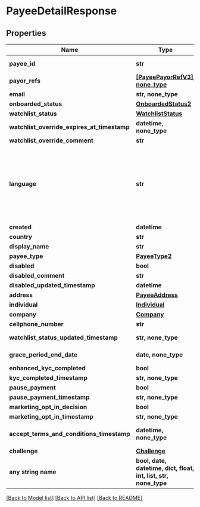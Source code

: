 # PayeeDetailResponse


## Properties
Name | Type | Description | Notes
------------ | ------------- | ------------- | -------------
**payee_id** | **str** |  | [optional] [readonly] 
**payor_refs** | [**[PayeePayorRefV3], none_type**](PayeePayorRefV3.md) |  | [optional] [readonly] 
**email** | **str, none_type** |  | [optional] 
**onboarded_status** | [**OnboardedStatus2**](OnboardedStatus2.md) |  | [optional] 
**watchlist_status** | [**WatchlistStatus**](WatchlistStatus.md) |  | [optional] 
**watchlist_override_expires_at_timestamp** | **datetime, none_type** |  | [optional] 
**watchlist_override_comment** | **str** |  | [optional] 
**language** | **str** | An IETF BCP 47 language code which has been configured for use within this Velo environment.&lt;BR&gt; See the /v1/supportedLanguages endpoint to list the available codes for an environment.  | [optional] 
**created** | **datetime** |  | [optional] 
**country** | **str** |  | [optional] 
**display_name** | **str** |  | [optional] 
**payee_type** | [**PayeeType2**](PayeeType2.md) |  | [optional] 
**disabled** | **bool** |  | [optional] 
**disabled_comment** | **str** |  | [optional] 
**disabled_updated_timestamp** | **datetime** |  | [optional] 
**address** | [**PayeeAddress**](PayeeAddress.md) |  | [optional] 
**individual** | [**Individual**](Individual.md) |  | [optional] 
**company** | [**Company**](Company.md) |  | [optional] 
**cellphone_number** | **str** |  | [optional] 
**watchlist_status_updated_timestamp** | **str, none_type** |  | [optional] [readonly] 
**grace_period_end_date** | **date, none_type** |  | [optional] [readonly] 
**enhanced_kyc_completed** | **bool** |  | [optional] 
**kyc_completed_timestamp** | **str, none_type** |  | [optional] 
**pause_payment** | **bool** |  | [optional] 
**pause_payment_timestamp** | **str, none_type** |  | [optional] 
**marketing_opt_in_decision** | **bool** |  | [optional] 
**marketing_opt_in_timestamp** | **str, none_type** |  | [optional] 
**accept_terms_and_conditions_timestamp** | **datetime, none_type** | The timestamp when the payee last accepted T&amp;Cs | [optional] [readonly] 
**challenge** | [**Challenge**](Challenge.md) |  | [optional] 
**any string name** | **bool, date, datetime, dict, float, int, list, str, none_type** | any string name can be used but the value must be the correct type | [optional]

[[Back to Model list]](../README.md#documentation-for-models) [[Back to API list]](../README.md#documentation-for-api-endpoints) [[Back to README]](../README.md)


